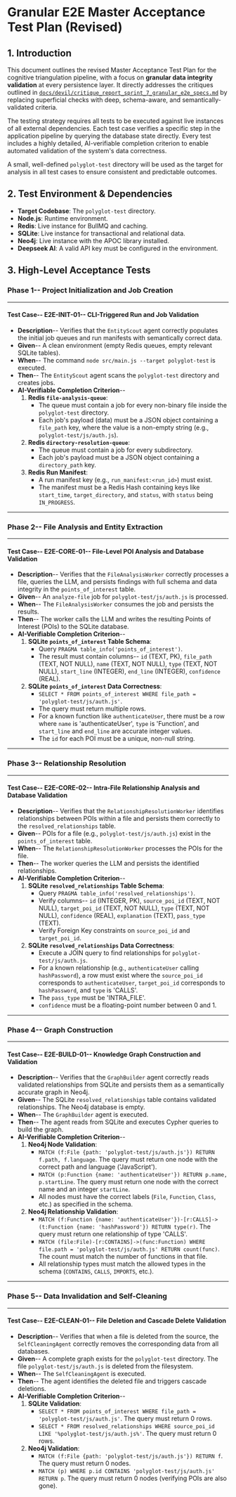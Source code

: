 # Granular E2E Master Acceptance Test Plan (Revised)

## 1. Introduction

This document outlines the revised Master Acceptance Test Plan for the cognitive triangulation pipeline, with a focus on **granular data integrity validation** at every persistence layer. It directly addresses the critiques outlined in [`docs/devil/critique_report_sprint_7_granular_e2e_specs.md`](../devil/critique_report_sprint_7_granular_e2e_specs.md) by replacing superficial checks with deep, schema-aware, and semantically-validated criteria.

The testing strategy requires all tests to be executed against live instances of all external dependencies. Each test case verifies a specific step in the application pipeline by querying the database state directly. Every test includes a highly detailed, AI-verifiable completion criterion to enable automated validation of the system's data correctness.

A small, well-defined `polyglot-test` directory will be used as the target for analysis in all test cases to ensure consistent and predictable outcomes.

## 2. Test Environment & Dependencies

- **Target Codebase**: The `polyglot-test` directory.
- **Node.js**: Runtime environment.
- **Redis**: Live instance for BullMQ and caching.
- **SQLite**: Live instance for transactional and relational data.
- **Neo4j**: Live instance with the APOC library installed.
- **Deepseek AI**: A valid API key must be configured in the environment.

## 3. High-Level Acceptance Tests

### Phase 1-- Project Initialization and Job Creation

---

#### Test Case-- E2E-INIT-01-- CLI-Triggered Run and Job Validation

- **Description**-- Verifies that the `EntityScout` agent correctly populates the initial job queues and run manifests with semantically correct data.
- **Given**-- A clean environment (empty Redis queues, empty relevant SQLite tables).
- **When**-- The command `node src/main.js --target polyglot-test` is executed.
- **Then**-- The `EntityScout` agent scans the `polyglot-test` directory and creates jobs.
- **AI-Verifiable Completion Criterion**--
    1.  **Redis `file-analysis-queue`**:
        -   The queue must contain a job for every non-binary file inside the `polyglot-test` directory.
        -   Each job's payload (data) must be a JSON object containing a `file_path` key, where the value is a non-empty string (e.g., `polyglot-test/js/auth.js`).
    2.  **Redis `directory-resolution-queue`**:
        -   The queue must contain a job for every subdirectory.
        -   Each job's payload must be a JSON object containing a `directory_path` key.
    3.  **Redis Run Manifest**:
        -   A run manifest key (e.g., `run_manifest:<run_id>`) must exist.
        -   The manifest must be a Redis Hash containing keys like `start_time`, `target_directory`, and `status`, with `status` being `IN_PROGRESS`.

---

### Phase 2-- File Analysis and Entity Extraction

---

#### Test Case-- E2E-CORE-01-- File-Level POI Analysis and Database Validation

- **Description**-- Verifies that the `FileAnalysisWorker` correctly processes a file, queries the LLM, and persists findings with full schema and data integrity in the `points_of_interest` table.
- **Given**-- An `analyze-file` job for `polyglot-test/js/auth.js` is processed.
- **When**-- The `FileAnalysisWorker` consumes the job and persists the results.
- **Then**-- The worker calls the LLM and writes the resulting Points of Interest (POIs) to the SQLite database.
- **AI-Verifiable Completion Criterion**--
    1.  **SQLite `points_of_interest` Table Schema**:
        -   Query `PRAGMA table_info('points_of_interest')`.
        -   The result must contain columns-- `id` (TEXT, PK), `file_path` (TEXT, NOT NULL), `name` (TEXT, NOT NULL), `type` (TEXT, NOT NULL), `start_line` (INTEGER), `end_line` (INTEGER), `confidence` (REAL).
    2.  **SQLite `points_of_interest` Data Correctness**:
        -   `SELECT * FROM points_of_interest WHERE file_path = 'polyglot-test/js/auth.js'`.
        -   The query must return multiple rows.
        -   For a known function like `authenticateUser`, there must be a row where `name` is 'authenticateUser', `type` is 'Function', and `start_line` and `end_line` are accurate integer values.
        -   The `id` for each POI must be a unique, non-null string.

---

### Phase 3-- Relationship Resolution

---

#### Test Case-- E2E-CORE-02-- Intra-File Relationship Analysis and Database Validation

- **Description**-- Verifies that the `RelationshipResolutionWorker` identifies relationships between POIs within a file and persists them correctly to the `resolved_relationships` table.
- **Given**-- POIs for a file (e.g., `polyglot-test/js/auth.js`) exist in the `points_of_interest` table.
- **When**-- The `RelationshipResolutionWorker` processes the POIs for the file.
- **Then**-- The worker queries the LLM and persists the identified relationships.
- **AI-Verifiable Completion Criterion**--
    1.  **SQLite `resolved_relationships` Table Schema**:
        -   Query `PRAGMA table_info('resolved_relationships')`.
        -   Verify columns-- `id` (INTEGER, PK), `source_poi_id` (TEXT, NOT NULL), `target_poi_id` (TEXT, NOT NULL), `type` (TEXT, NOT NULL), `confidence` (REAL), `explanation` (TEXT), `pass_type` (TEXT).
        -   Verify Foreign Key constraints on `source_poi_id` and `target_poi_id`.
    2.  **SQLite `resolved_relationships` Data Correctness**:
        -   Execute a JOIN query to find relationships for `polyglot-test/js/auth.js`.
        -   For a known relationship (e.g., `authenticateUser` calling `hashPassword`), a row must exist where the `source_poi_id` corresponds to `authenticateUser`, `target_poi_id` corresponds to `hashPassword`, and `type` is 'CALLS'.
        -   The `pass_type` must be 'INTRA_FILE'.
        -   `confidence` must be a floating-point number between 0 and 1.

---

### Phase 4-- Graph Construction

---

#### Test Case-- E2E-BUILD-01-- Knowledge Graph Construction and Validation

- **Description**-- Verifies that the `GraphBuilder` agent correctly reads validated relationships from SQLite and persists them as a semantically accurate graph in Neo4j.
- **Given**-- The SQLite `resolved_relationships` table contains validated relationships. The Neo4j database is empty.
- **When**-- The `GraphBuilder` agent is executed.
- **Then**-- The agent reads from SQLite and executes Cypher queries to build the graph.
- **AI-Verifiable Completion Criterion**--
    1.  **Neo4j Node Validation**:
        -   `MATCH (f:File {path: 'polyglot-test/js/auth.js'}) RETURN f.path, f.language`. The query must return one node with the correct path and language ('JavaScript').
        -   `MATCH (p:Function {name: 'authenticateUser'}) RETURN p.name, p.startLine`. The query must return one node with the correct name and an integer `startLine`.
        -   All nodes must have the correct labels (`File`, `Function`, `Class`, etc.) as specified in the schema.
    2.  **Neo4j Relationship Validation**:
        -   `MATCH (f:Function {name: 'authenticateUser'})-[r:CALLS]->(t:Function {name: 'hashPassword'}) RETURN type(r)`. The query must return one relationship of type 'CALLS'.
        -   `MATCH (file:File)-[r:CONTAINS]->(func:Function) WHERE file.path = 'polyglot-test/js/auth.js' RETURN count(func)`. The count must match the number of functions in that file.
        -   All relationship types must match the allowed types in the schema (`CONTAINS`, `CALLS`, `IMPORTS`, etc.).

---

### Phase 5-- Data Invalidation and Self-Cleaning

---

#### Test Case-- E2E-CLEAN-01-- File Deletion and Cascade Delete Validation

- **Description**-- Verifies that when a file is deleted from the source, the `SelfCleaningAgent` correctly removes the corresponding data from all databases.
- **Given**-- A complete graph exists for the `polyglot-test` directory. The file `polyglot-test/js/auth.js` is deleted from the filesystem.
- **When**-- The `SelfCleaningAgent` is executed.
- **Then**-- The agent identifies the deleted file and triggers cascade deletions.
- **AI-Verifiable Completion Criterion**--
    1.  **SQLite Validation**:
        -   `SELECT * FROM points_of_interest WHERE file_path = 'polyglot-test/js/auth.js'`. The query must return 0 rows.
        -   `SELECT * FROM resolved_relationships WHERE source_poi_id LIKE '%polyglot-test/js/auth.js%'`. The query must return 0 rows.
    2.  **Neo4j Validation**:
        -   `MATCH (f:File {path: 'polyglot-test/js/auth.js'}) RETURN f`. The query must return 0 nodes.
        -   `MATCH (p) WHERE p.id CONTAINS 'polyglot-test/js/auth.js' RETURN p`. The query must return 0 nodes (verifying POIs are also gone).
